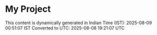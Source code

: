 # My Project

This content is dynamically generated in Indian Time (IST): 2025-08-09 00:51:07 IST
Converted to UTC: 2025-08-08 19:21:07 UTC
